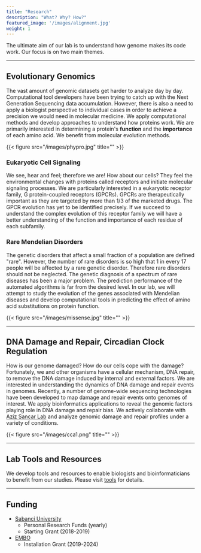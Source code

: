 ```yaml
---
title: "Research"
description: "What? Why? How?"
featured_image: '/images/alignment.jpg'
weight: 1
---
```


The ultimate aim of our lab is to understand how genome makes its code work. Our focus is on two main themes.

__________

## Evolutionary Genomics

The vast amount of genomic datasets get harder to analyze day by day. Computational tool developers have been trying to catch up with the Next Generation Sequencing data accumulation. However, there is also a need to apply a biologist perspective to individual cases in order to achieve a precision we would need in molecular medicine. We apply computational methods and develop approaches to understand how proteins work. We are primarily interested in determining a protein's **function** and the **importance** of each amino acid. We benefit from molecular evolution methods.

{{< figure src="/images/phypro.jpg" title="" >}}

### Eukaryotic Cell Signaling

We see, hear and feel; therefore we are! How about our cells? They feel the environmental changes with proteins called receptors and initiate molecular signaling processes. We are particularly interested in a eukaryotic receptor family, G protein-coupled receptors (GPCRs). GPCRs are therapeutically important as they are targeted by more than 1/3 of the marketed drugs. The GPCR evolution has yet to be identified precisely. If we succeed to understand the complex evolution of this receptor family we will have a better understanding of the function and importance of each residue of each subfamily.

### Rare Mendelian Disorders

The genetic disorders that affect a small fraction of a population are defined "rare". However, the number of rare disorders is so high that 1 in every 17 people will be affected by a rare genetic disorder. Therefore rare disorders should not be neglected. The genetic diagnosis of a spectrum of rare diseases has been a major problem. The prediction performance of the automated algorithms is far from the desired level. In our lab, we will attempt to study the evolution of the genes associated with Mendelian diseases and develop computational tools in predicting the effect of amino acid substitutions on protein function.

{{< figure src="/images/missense.jpg" title="" >}}

___________

## DNA Damage and Repair, Circadian Clock Regulation

How is our genome damaged? How do our cells cope with the damage? Fortunately, we and other organisms have a cellular mechanism, DNA repair, to remove the DNA damage induced by internal and external factors. We are interested in understanding the dynamics of DNA damage and repair events in genomes. Recently, a number of genome-wide sequencing technologies have been developed to map damage and repair events onto genomes of interest. We apply bioinformatics applications to reveal the genomic factors playing role in DNA damage and repair bias. We actively collaborate with [Aziz Sancar Lab](http://sancarlab.unc.edu) and analyze genomic damage and repair profiles under a variety of conditions.

{{< figure src="/images/cca1.png" title="" >}}

___

## Lab Tools and Resources

We develop tools and resources to enable biologists and bioinformaticians to benefit from our studies. Please visit [tools](/tool) for details.


___
## Funding
* [Sabanci University](http://sabanciuniv.edu/en)
    * Personal Research Funds (yearly)
    * Starting Grant (2018-2019)
* [EMBO](http://embo.org)
    * Installation Grant (2019-2024)
<!-- {{< figure src="/images/tubitak_logo.svg" title="" >}} -->
